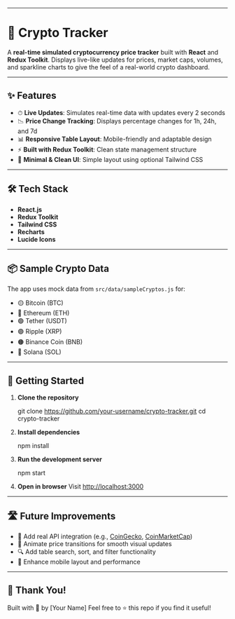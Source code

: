 
---

# 🚀 Crypto Tracker

A **real-time simulated cryptocurrency price tracker** built with **React** and **Redux Toolkit**. Displays live-like updates for prices, market caps, volumes, and sparkline charts to give the feel of a real-world crypto dashboard.

---

## ✨ Features

* ⏱ **Live Updates**: Simulates real-time data with updates every 2 seconds
* 📉 **Price Change Tracking**: Displays percentage changes for 1h, 24h, and 7d
* 📊 **Responsive Table Layout**: Mobile-friendly and adaptable design
* ⚡ **Built with Redux Toolkit**: Clean state management structure
* 🎨 **Minimal & Clean UI**: Simple layout using optional Tailwind CSS

---

## 🛠 Tech Stack

* **React.js**
* **Redux Toolkit**
* **Tailwind CSS** 
* **Recharts** 
* **Lucide Icons** 


---

## 📦 Sample Crypto Data

The app uses mock data from `src/data/sampleCryptos.js` for:

* 🟡 Bitcoin (BTC)
* 🔵 Ethereum (ETH)
* 🟢 Tether (USDT)
* 🟣 Ripple (XRP)
* 🟠 Binance Coin (BNB)
* 🔴 Solana (SOL)

---

## 🚀 Getting Started

1. **Clone the repository**

   git clone https://github.com/your-username/crypto-tracker.git
   cd crypto-tracker
   

2. **Install dependencies**

   
   npm install
  

3. **Run the development server**

 
   npm start
  

4. **Open in browser**
   Visit [http://localhost:3000](http://localhost:3000)

---

## 🛣 Future Improvements

* 🔌 Add real API integration (e.g., [CoinGecko](https://www.coingecko.com/), [CoinMarketCap](https://coinmarketcap.com/))
* 🌈 Animate price transitions for smooth visual updates
* 🔍 Add table search, sort, and filter functionality
* 📱 Enhance mobile layout and performance

---

## 🧡 Thank You!

Built with 💙 by \[Your Name]
Feel free to ⭐️ this repo if you find it useful!


